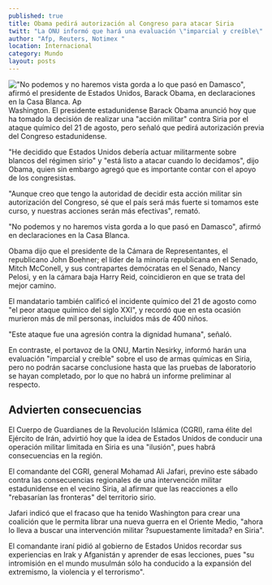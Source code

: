 ```yaml
---
published: true
title: Obama pedirá autorización al Congreso para atacar Siria
twitt: "La ONU informó que hará una evaluación \"imparcial y creíble\" sobre el uso de armas químicas en ese país, pero no podrán sacarse conclusiones hasta que las pruebas se hayan completado"
author: "Afp, Reuters, Notimex "
location: Internacional
category: Mundo
layout: posts
---
```


!["No podemos y no haremos vista gorda a lo que pasó en Damasco", afirmó el presidente de Estados Unidos, Barack Obama, en declaraciones en la Casa Blanca. Ap](http://i.imgur.com/7lNEuOUm.jpg)Washington. El presidente estadunidense Barack Obama anunció hoy que ha tomado la decisión de realizar una "acción militar" contra Siria por el ataque químico del 21 de agosto, pero señaló que pedirá autorización previa del Congreso estadunidense.

"He decidido que Estados Unidos debería actuar militarmente sobre blancos
del régimen sirio" y "está listo a atacar cuando lo decidamos", dijo Obama, quien sin embargo agregó que es importante contar con el apoyo de
los congresistas.

"Aunque creo que tengo la autoridad de decidir esta acción militar sin autorización del Congreso, sé que el país será más fuerte si tomamos este curso, y nuestras acciones serán más efectivas", remató.

"No podemos y no haremos vista gorda a lo que pasó en Damasco", afirmó en declaraciones en la Casa Blanca.

Obama dijo que el presidente de la Cámara de Representantes, el republicano John Boehner; el líder de la minoría republicana en el Senado, Mitch McConell, y sus contrapartes demócratas en el Senado, Nancy Pelosi, y en la cámara baja Harry Reid, coincidieron en que se trata del mejor camino.

El mandatario también calificó el incidente químico del 21 de agosto como "el peor ataque químico del siglo XXI", y recordó que en esta ocasión murieron más de mil personas, incluidos más de 400 niños.

"Este ataque fue una agresión contra la dignidad humana", señaló.

En contraste, el portavoz de la ONU, Martin Nesirky, informó harán una evaluación "imparcial y creíble" sobre el uso de armas químicas en Siria, pero no podrán sacarse conclusione hasta que las pruebas de laboratorio se hayan completado, por lo que no habrá un informe preliminar al respecto.

## Advierten consecuencias

El Cuerpo de Guardianes de la Revolución Islámica (CGRI), rama élite del Ejército de Irán, advirtió hoy que la idea de Estados Unidos de conducir una operación militar limitada en Siria es una "ilusión", pues habrá consecuencias en la región.

El comandante del CGRI, general Mohamad Ali Jafari, previno este sábado contra las consecuencias regionales de una intervención militar estadunidense en el vecino Siria, al afirmar que las reacciones a ello "rebasarían las fronteras" del territorio sirio.

Jafari indicó que el fracaso que ha tenido Washington para crear una coalición que le permita librar una nueva guerra en el Oriente Medio, "ahora lo lleva a buscar una intervención militar ?supuestamente limitada? en Siria".

El comandante iraní pidió al gobierno de Estados Unidos recordar sus experiencias en Irak y Afganistán y aprender de esas lecciones, pues "su intromisión en el mundo musulmán sólo ha conducido a la expansión del extremismo, la violencia y el terrorismo".
